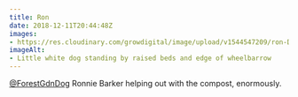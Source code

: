 ```yaml
---
title: Ron
date: 2018-12-11T20:44:48Z
images: 
- https://res.cloudinary.com/growdigital/image/upload/v1544547209/ron-DDCB6FD0.jpg
imageAlt: 
- Little white dog standing by raised beds and edge of wheelbarrow
---
```


[@ForestGdnDog](https://mobile.twitter.com/forestgdndog) Ronnie Barker helping out with the compost, enormously. 
